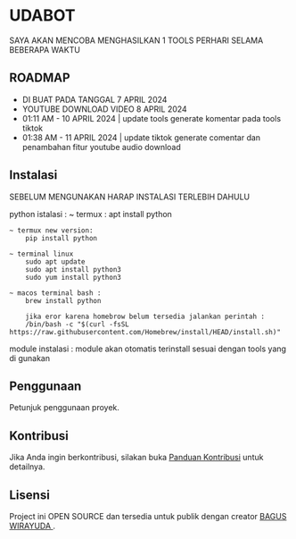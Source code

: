 # UDABOT

SAYA AKAN MENCOBA MENGHASILKAN 1 TOOLS PERHARI SELAMA BEBERAPA WAKTU

## ROADMAP

- DI BUAT PADA TANGGAL 7 APRIL 2024
- YOUTUBE DOWNLOAD VIDEO 8 APRIL 2024
- 01:11 AM - 10 APRIL 2024 | update tools generate komentar pada tools tiktok
- 01:38 AM - 11 APRIL 2024 | update tiktok generate comentar dan penambahan fitur youtube audio download

## Instalasi

SEBELUM MENGUNAKAN HARAP INSTALASI TERLEBIH DAHULU

python istalasi :
    ~ termux : 
        apt install python 

    ~ termux new version:
        pip install python

    ~ terminal linux 
        sudo apt update
        sudo apt install python3
        sudo yum install python3

    ~ macos terminal bash :
        brew install python

        jika eror karena homebrow belum tersedia jalankan perintah :
        /bin/bash -c "$(curl -fsSL https://raw.githubusercontent.com/Homebrew/install/HEAD/install.sh)"

module instalasi :
    module akan otomatis terinstall sesuai dengan tools yang di gunakan



## Penggunaan

Petunjuk penggunaan proyek.

## Kontribusi

Jika Anda ingin berkontribusi, silakan buka [Panduan Kontribusi](https://github.com/baguswry2001/udabot) untuk detailnya.

## Lisensi

Project ini OPEN SOURCE  dan tersedia untuk publik dengan creator [ BAGUS WIRAYUDA ](t.me/baguswry101101).
